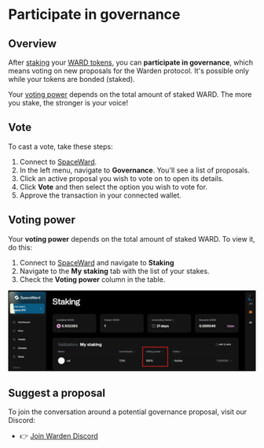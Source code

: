 ﻿---
sidebar_position: 11
---

# Participate in governance

## Overview

After [staking](stake-ward) your [WARD tokens](https://docs.wardenprotocol.org/tokens/ward-token/ward), you can **participate in governance**, which means voting on new proposals for the Warden protocol. It's possible only while your tokens are bonded (staked).

Your [voting power](#voting-power) depends on the total amount of staked WARD. The more you stake, the stronger is your voice!

## Vote

To cast a vote, take these steps:

1. Connect to [SpaceWard](https://spaceward.chiado.wardenprotocol.org).
2. In the left menu, navigate to **Governance**. You'll see a list of proposals.
4. Click an active proposal you wish to vote on to open its details.
5. Click **Vote** and then select the option you wish to vote for.
6. Approve the transaction in your connected wallet.

## Voting power

Your **voting power** depends on the total amount of staked WARD. To view it, do this:

1. Connect to [SpaceWard](https://spaceward.chiado.wardenprotocol.org) and navigate to **Staking**
2. Navigate to the **My staking** tab with the list of your stakes.
3. Check the **Voting power** column in the table.

![View your voting power](../../static/img/voting-power.png)

## Suggest a proposal

To join the conversation around a potential governance proposal, visit our Discord:  

- 👉 [Join Warden Discord](https://discord.com/invite/wardenprotocol)